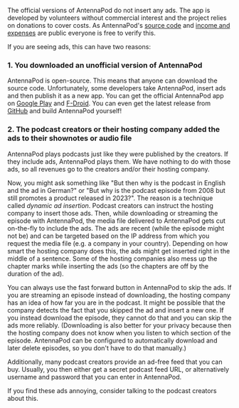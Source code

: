 The official versions of AntennaPod do not insert any ads. The app is developed by volunteers without commercial interest and the project relies on donations to cover costs. As AntennaPod's [source code](https://github.com/AntennaPod/AntennaPod) and [income and expenses](https://opencollective.com/antennapod#category-BUDGET) are public everyone is free to verify this.

If you are seeing ads, this can have two reasons:

### 1. You downloaded an unofficial version of AntennaPod

AntennaPod is open-source. This means that anyone can download the source code. Unfortunately, some developers take AntennaPod, insert ads and then publish it as a new app. You can get the official AntennaPod app on [Google Play](https://play.google.com/store/apps/details?id=de.danoeh.antennapod) and [F-Droid](https://f-droid.org/packages/de.danoeh.antennapod/). You can even get the latest release from [GitHub](https://github.com/AntennaPod/AntennaPod/) and build AntennaPod yourself!

### 2. The podcast creators or their hosting company added the ads to their shownotes or audio file

AntennaPod plays podcasts just like they were published by the creators. If they include ads, AntennaPod plays them. We have nothing to do with those ads, so all revenues go to the creators and/or their hosting company.

Now, you might ask something like "But then why is the podcast in English and the ad in German?" or "But why is the podcast episode from 2008 but still promotes a product released in 2023?". The reason is a technique called _dynamic ad insertion_. Podcast creators can instruct the hosting company to insert those ads. Then, while downloading or streaming the episode with AntennaPod, the media file delivered to AntennaPod gets cut on-the-fly to include the ads. The ads are recent (while the episode might not be) and can be targeted based on the IP address from which you request the media file (e.g. a company in your country). Depending on how smart the hosting company does this, the ads might get inserted right in the middle of a sentence. Some of the hosting companies also mess up the chapter marks while inserting the ads (so the chapters are off by the duration of the ad).

You can always use the fast forward button in AntennaPod to skip the ads. If you are streaming an episode instead of downloading, the hosting company has an idea of how far you are in the podcast. It might be possible that the company detects the fact that you skipped the ad and insert a new one. If you instead download the episode, they cannot do that and you can skip the ads more reliably. (Downloading is also better for your privacy because then the hosting company does not know when you listen to which section of the episode. AntennaPod can be configured to automatically download and later delete episodes, so you don't have to do that manually.)

Additionally, many podcast creators provide an ad-free feed that you can buy. Usually, you then either get a secret podcast feed URL, or alternatively username and password that you can enter in AntennaPod.

If you find these ads annoying, consider talking to the podcast creators about this.
